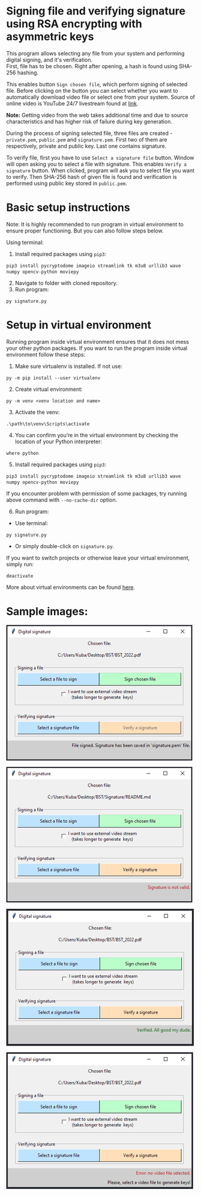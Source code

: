 # Signing file and verifying signature using RSA encrypting with asymmetric keys

This program allows selecting any file from your system and performing digital signing, and it's verification. \
First, file has to be chosen. Right after opening, a hash is found using SHA-256 hashing.

This enables button `Sign chosen file`, which perform signing of selected file. Before clicking on the button you can select whether you want to automatically download video file or select one from your system. Source of online video is YouTube 24/7 livestream found at [link](https://www.youtube.com/watch?v=h3MuIUNCCzI).

**Note:** Getting video from the web takes additional time and due to source characteristics and has higher risk of failure during key generation. 

During the process of signing selected file, three files are created - `private.pem`, `public.pem` and `signature.pem`. First two of them are respectively, private and public key. Last one contains signature.

To verify file, first you have to use `Select a signature file` button. Window will open asking you to select a file with signature. This enables `Verify a signature` button. When clicked, program will ask you to select file you want to verify. Then SHA-256 hash of given file is found and verification is performed using public key stored in `public.pem`.  

# Basic setup instructions
Note: It is highly recommended to run program in virtual environment to ensure proper functioning. But you can also follow
steps below.

Using terminal:

1. Install required packages using `pip3`:
```
pip3 install pycryptodome imageio streamlink tk m3u8 urllib3 wave numpy opencv-python moviepy
```
2. Navigate to folder with cloned repository.
3. Run program:
```
py signature.py
```
# Setup in virtual environment
Running program inside virtual environment ensures that it does not mess your other python packages.
If you want to run the program inside virtual environment follow these steps:
1. Make sure virtualenv is installed. If not use:
```
py -m pip install --user virtualenv
```
2. Create virtual environment:
```
py -m venv <venv location and name>
```
3. Activate the venv:
```
.\path\to\venv\Scripts\activate
```
4. You can confirm you’re in the virtual environment by checking the location of your Python interpreter:
```
where python
```

5. Install required packages using `pip3`:
```
pip3 install pycryptodome imageio streamlink tk m3u8 urllib3 wave numpy opencv-python moviepy
```
If you encounter problem with permission of some packages, try running above command with `--no-cache-dir` option.

6. Run program:
- Use terminal:
```
py signature.py
```
- Or simply double-click on `signature.py`.

If you want to switch projects or otherwise leave your virtual environment, simply run:
```
deactivate
```

More about virtual environments can be found [here](https://packaging.python.org/en/latest/guides/installing-using-pip-and-virtual-environments/).

# Sample images:
![image1](https://github.com/qubrat/Digital-Signature-with-custom-RNG/blob/master/images/signature.png)

![image2](https://github.com/qubrat/Digital-Signature-with-custom-RNG/blob/master/images/signature1.png)

![image3](https://github.com/qubrat/Digital-Signature-with-custom-RNG/blob/master/images/signature2.png)

![image4](https://github.com/qubrat/Digital-Signature-with-custom-RNG/blob/master/images/signature3.png)

